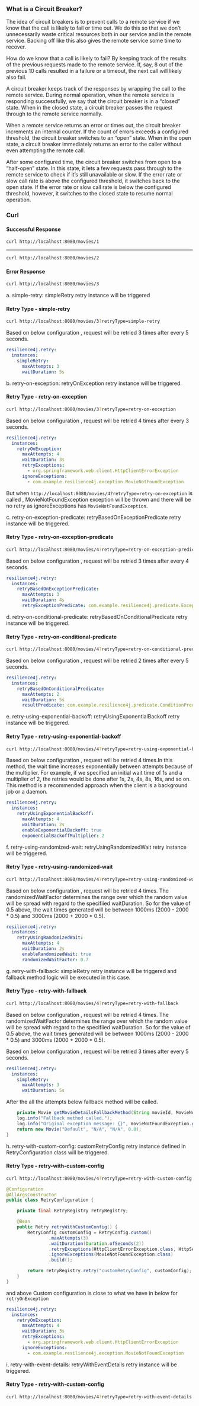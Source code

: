 

### What is a Circuit Breaker?
The idea of circuit breakers is to prevent calls to a remote service if we know that the call is likely to fail or time out. We do this so that we don’t unnecessarily waste critical resources both in our service and in the remote service. Backing off like this also gives the remote service some time to recover.

How do we know that a call is likely to fail? By keeping track of the results of the previous requests made to the remote service. If, say, 8 out of the previous 10 calls resulted in a failure or a timeout, the next call will likely also fail.

A circuit breaker keeps track of the responses by wrapping the call to the remote service. During normal operation, when the remote service is responding successfully, we say that the circuit breaker is in a “closed” state. When in the closed state, a circuit breaker passes the request through to the remote service normally.

When a remote service returns an error or times out, the circuit breaker increments an internal counter. If the count of errors exceeds a configured threshold, the circuit breaker switches to an “open” state. When in the open state, a circuit breaker immediately returns an error to the caller without even attempting the remote call.

After some configured time, the circuit breaker switches from open to a “half-open” state. In this state, it lets a few requests pass through to the remote service to check if it’s still unavailable or slow. If the error rate or slow call rate is above the configured threshold, it switches back to the open state. If the error rate or slow call rate is below the configured threshold, however, it switches to the closed state to resume normal operation.


### Curl 

#### Successful Response

```bash
curl http://localhost:8080/movies/1
```   
--- 
```bash
curl http://localhost:8080/movies/2
```   

#### Error Response
```bash
curl http://localhost:8080/movies/3
```   

a. simple-retry: simpleRetry retry instance will be triggered
#### Retry Type - simple-retry 
```bash
curl http://localhost:8080/movies/3?retryType=simple-retry
```

Based on below configuration , request will be retried 3 times after every 5 seconds. 
```yaml
resilience4j.retry:
  instances:
    simpleRetry:
      maxAttempts: 3
      waitDuration: 5s
```

b. retry-on-exception: retryOnException retry instance will be triggered.

#### Retry Type - retry-on-exception
```bash
curl http://localhost:8080/movies/3?retryType=retry-on-exception
```

Based on below configuration , request will be retried 4 times after every 3 seconds. 
```yaml
resilience4j.retry:
  instances:
    retryOnException:
      maxAttempts: 4
      waitDuration: 3s
      retryExceptions:
        - org.springframework.web.client.HttpClientErrorException
      ignoreExceptions:
        - com.example.resilience4j.exception.MovieNotFoundException
```

But when `http://localhost:8080/movies/4?retryType=retry-on-exception` is called , 
MovieNotFoundException exception will be thrown and there will be no retry as ignoreExceptions has ```MovieNotFoundException```.

c. retry-on-exception-predicate: retryBasedOnExceptionPredicate retry instance will be triggered.

#### Retry Type - retry-on-exception-predicate
```bash
curl http://localhost:8080/movies/4?retryType=retry-on-exception-predicate
```

Based on below configuration , request will be retried 3 times after every 4 seconds.
```yaml
resilience4j.retry:
  instances:
    retryBasedOnExceptionPredicate:
      maxAttempts: 3
      waitDuration: 4s
      retryExceptionPredicate: com.example.resilience4j.predicate.ExceptionPredicate
```

d. retry-on-conditional-predicate: retryBasedOnConditionalPredicate retry instance will be triggered.

#### Retry Type - retry-on-conditional-predicate
```bash
curl http://localhost:8080/movies/4?retryType=retry-on-conditional-predicate
```

Based on below configuration , request will be retried 2 times after every 5 seconds.
```yaml
resilience4j.retry:
  instances:
    retryBasedOnConditionalPredicate:
      maxAttempts: 2
      waitDuration: 5s
      resultPredicate: com.example.resilience4j.predicate.ConditionPredicate
```

e. retry-using-exponential-backoff: retryUsingExponentialBackoff retry instance will be triggered.

#### Retry Type - retry-using-exponential-backoff
```bash
curl http://localhost:8080/movies/4?retryType=retry-using-exponential-backoff
```

Based on below configuration , request will be retried 4 times.In this method, the wait time increases exponentially between attempts because of the multiplier. For example, if we specified an initial wait time of 1s and a multiplier of 2, the retries would be 
done after 1s, 2s, 4s, 8s, 16s, and so on. This method is a recommended approach when the client is a background job or a daemon.

```yaml
resilience4j.retry:
  instances:
    retryUsingExponentialBackoff:
      maxAttempts: 4
      waitDuration: 2s
      enableExponentialBackoff: true
      exponentialBackoffMultiplier: 2
```

f. retry-using-randomized-wait: retryUsingRandomizedWait retry instance will be triggered.

#### Retry Type - retry-using-randomized-wait
```bash
curl http://localhost:8080/movies/4?retryType=retry-using-randomized-wait
```

Based on below configuration , request will be retried 4 times. The randomizedWaitFactor determines the 
range over which the random value will be spread with regard to the specifiied waitDuration. 
So for the value of 0.5 above, the wait times generated will be between 1000ms (2000 - 2000 * 0.5) and 3000ms (2000 + 2000 * 0.5).

```yaml
resilience4j.retry:
  instances:
    retryUsingRandomizedWait:
      maxAttempts: 4
      waitDuration: 2s
      enableRandomizedWait: true
      randomizedWaitFactor: 0.7
```

g. retry-with-fallback: simpleRetry retry instance will be triggered and fallback method logic will be executed in this case.

#### Retry Type - retry-with-fallback
```bash
curl http://localhost:8080/movies/4?retryType=retry-with-fallback
```

Based on below configuration , request will be retried 4 times. The randomizedWaitFactor determines the
range over which the random value will be spread with regard to the specifiied waitDuration.
So for the value of 0.5 above, the wait times generated will be between 1000ms (2000 - 2000 * 0.5) and 3000ms (2000 + 2000 * 0.5).

Based on below configuration , request will be retried 3 times after every 5 seconds.
```yaml
resilience4j.retry:
  instances:
    simpleRetry:
      maxAttempts: 3
      waitDuration: 5s
```
After  the all the attempts below fallback method will be called. 
```java
    private Movie getMovieDetailsFallbackMethod(String movieId, MovieNotFoundException movieNotFoundException) {
    log.info("Fallback method called.");
    log.info("Original exception message: {}", movieNotFoundException.getMessage());
    return new Movie("Default", "N/A", "N/A", 0.0);
}
```


h. retry-with-custom-config: customRetryConfig retry instance defined in RetryConfiguration class will be triggered.

#### Retry Type - retry-with-custom-config
```bash
curl http://localhost:8080/movies/4?retryType=retry-with-custom-config
```

```java
@Configuration
@AllArgsConstructor
public class RetryConfiguration {

    private final RetryRegistry retryRegistry;

    @Bean
    public Retry retryWithCustomConfig() {
        RetryConfig customConfig = RetryConfig.custom()
                .maxAttempts(3)
                .waitDuration(Duration.ofSeconds(2))
                .retryExceptions(HttpClientErrorException.class, HttpServerErrorException.class)
                .ignoreExceptions(MovieNotFoundException.class)
                .build();

        return retryRegistry.retry("customRetryConfig", customConfig);
    }
}
```
and above Custom configuration is close to what we have in below for `retryOnException`
```yaml
resilience4j.retry:
  instances:
    retryOnException:
      maxAttempts: 4
      waitDuration: 3s
      retryExceptions:
        - org.springframework.web.client.HttpClientErrorException
      ignoreExceptions:
        - com.example.resilience4j.exception.MovieNotFoundException
```


i. retry-with-event-details: retryWithEventDetails retry instance will be triggered.

#### Retry Type - retry-with-custom-config
```bash
curl http://localhost:8080/movies/4?retryType=retry-with-event-details
```
